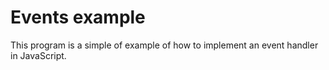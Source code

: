 # Events example
This program is a simple of example of how to implement an event handler in JavaScript.
